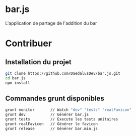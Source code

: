 # bar.js
L'application de partage de l'addition du bar

# Contribuer
## Installation du projet
```bash
git clone https://github.com/DaedalusDev/bar.js.git
cd bar.js
npm install
```

## Commandes grunt disponibles
```bash
grunt monitor       // Watch "dev" "tests" "realFavicon"
grunt dev           // Générer bar.js
grunt tests         // Execute les tests unitaires
grunt realFavicon   // Générer le favicon
grunt release       // Générer bar.min.js
```